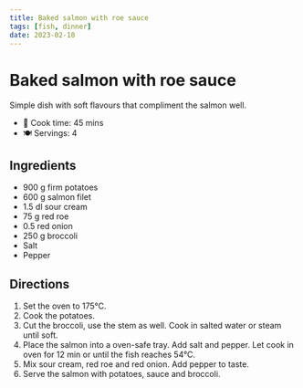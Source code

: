 ```yaml
---
title: Baked salmon with roe sauce
tags: [fish, dinner]
date: 2023-02-18
---
```


# Baked salmon with roe sauce

Simple dish with soft flavours that compliment the salmon well.

- 🍳 Cook time: 45 mins
- 🍽️ Servings: 4

## Ingredients

- 900 g firm potatoes
- 600 g salmon filet
- 1.5 dl sour cream
- 75 g red roe
- 0.5 red onion
- 250 g broccoli
- Salt
- Pepper

## Directions

1. Set the oven to 175°C.
2. Cook the potatoes.
3. Cut the broccoli, use the stem as well. Cook in salted water or steam until soft.
4. Place the salmon into a oven-safe tray. Add salt and pepper. Let cook in oven for 12 min or until the fish reaches 54°C.
5. Mix sour cream, red roe and red onion. Add pepper to taste.
6. Serve the salmon with potatoes, sauce and broccoli.

